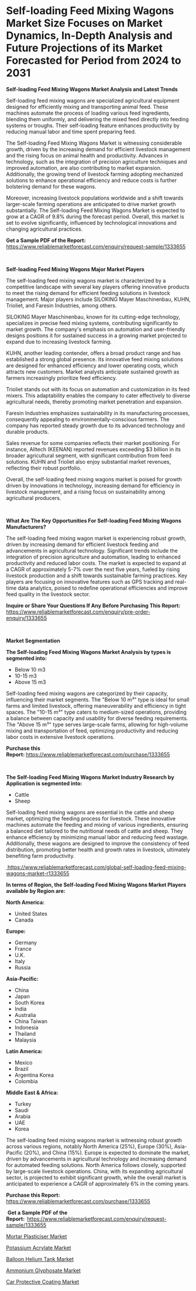 <p><h1>Self-loading Feed Mixing Wagons Market Size Focuses on Market Dynamics, In-Depth Analysis and Future Projections of its Market Forecasted for Period from 2024 to 2031</h1></p><p><strong>Self-loading Feed Mixing Wagons Market Analysis and Latest Trends</strong></p>
<p><p>Self-loading feed mixing wagons are specialized agricultural equipment designed for efficiently mixing and transporting animal feed. These machines automate the process of loading various feed ingredients, blending them uniformly, and delivering the mixed feed directly into feeding systems or troughs. Their self-loading feature enhances productivity by reducing manual labor and time spent preparing feed.</p><p>The Self-loading Feed Mixing Wagons Market is witnessing considerable growth, driven by the increasing demand for efficient livestock management and the rising focus on animal health and productivity. Advances in technology, such as the integration of precision agriculture techniques and improved automation, are also contributing to market expansion. Additionally, the growing trend of livestock farming adopting mechanized solutions to enhance operational efficiency and reduce costs is further bolstering demand for these wagons.</p><p>Moreover, increasing livestock populations worldwide and a shift towards larger-scale farming operations are anticipated to drive market growth substantially. The Self-loading Feed Mixing Wagons Market is expected to grow at a CAGR of 9.8% during the forecast period. Overall, this market is set to evolve significantly, influenced by technological innovations and changing agricultural practices.</p></p>
<p><strong>Get a Sample PDF of the Report:&nbsp;</strong> <a href="https://www.reliablemarketforecast.com/enquiry/request-sample/1333655?utm_campaign=1080&utm_medium=2&utm_source=Github&utm_content=ia&utm_term=12122024&utm_id=self-loading-feed-mixing-wagons">https://www.reliablemarketforecast.com/enquiry/request-sample/1333655</a></p>
<p>&nbsp;</p>
<p><strong>Self-loading Feed Mixing Wagons Major Market Players</strong></p>
<p><p>The self-loading feed mixing wagons market is characterized by a competitive landscape with several key players offering innovative products to meet the rising demand for efficient feeding solutions in livestock management. Major players include SILOKING Mayer Maschinenbau, KUHN, Trioliet, and Faresin Industries, among others.</p><p>SILOKING Mayer Maschinenbau, known for its cutting-edge technology, specializes in precise feed mixing systems, contributing significantly to market growth. The company's emphasis on automation and user-friendly designs positions it for sustained success in a growing market projected to expand due to increasing livestock farming.</p><p>KUHN, another leading contender, offers a broad product range and has established a strong global presence. Its innovative feed mixing solutions are designed for enhanced efficiency and lower operating costs, which attracts new customers. Market analysts anticipate sustained growth as farmers increasingly prioritize feed efficiency.</p><p>Trioliet stands out with its focus on automation and customization in its feed mixers. This adaptability enables the company to cater effectively to diverse agricultural needs, thereby promoting market penetration and expansion.</p><p>Faresin Industries emphasizes sustainability in its manufacturing processes, consequently appealing to environmentally-conscious farmers. The company has reported steady growth due to its advanced technology and durable products.</p><p>Sales revenue for some companies reflects their market positioning. For instance, Alltech (KEENAN) reported revenues exceeding $3 billion in its broader agricultural segment, with significant contribution from feed solutions. KUHN and Trioliet also enjoy substantial market revenues, reflecting their robust portfolio.</p><p>Overall, the self-loading feed mixing wagons market is poised for growth driven by innovations in technology, increasing demand for efficiency in livestock management, and a rising focus on sustainability among agricultural producers.</p></p>
<p>&nbsp;</p>
<p><strong>What Are The Key Opportunities For Self-loading Feed Mixing Wagons Manufacturers?</strong></p>
<p><p>The self-loading feed mixing wagon market is experiencing robust growth, driven by increasing demand for efficient livestock feeding and advancements in agricultural technology. Significant trends include the integration of precision agriculture and automation, leading to enhanced productivity and reduced labor costs. The market is expected to expand at a CAGR of approximately 5-7% over the next five years, fueled by rising livestock production and a shift towards sustainable farming practices. Key players are focusing on innovative features such as GPS tracking and real-time data analytics, poised to redefine operational efficiencies and improve feed quality in the livestock sector.</p></p>
<p><strong>Inquire or Share Your Questions If Any Before Purchasing This Report:</strong> <a href="https://www.reliablemarketforecast.com/enquiry/pre-order-enquiry/1333655?utm_campaign=1080&utm_medium=2&utm_source=Github&utm_content=ia&utm_term=12122024&utm_id=self-loading-feed-mixing-wagons">https://www.reliablemarketforecast.com/enquiry/pre-order-enquiry/1333655</a></p>
<p>&nbsp;</p>
<p><strong>Market Segmentation</strong></p>
<p><strong>The Self-loading Feed Mixing Wagons Market Analysis by types is segmented into:</strong></p>
<p><ul><li>Below 10 m3</li><li>10-15 m3</li><li>Above 15 m3</li></ul></p>
<p><p>Self-loading feed mixing wagons are categorized by their capacity, influencing their market segments. The "Below 10 m³" type is ideal for small farms and limited livestock, offering maneuverability and efficiency in tight spaces. The "10-15 m³" type caters to medium-sized operations, providing a balance between capacity and usability for diverse feeding requirements. The "Above 15 m³" type serves large-scale farms, allowing for high-volume mixing and transportation of feed, optimizing productivity and reducing labor costs in extensive livestock operations.</p></p>
<p><strong>Purchase this Report:&nbsp;</strong><a href="https://www.reliablemarketforecast.com/purchase/1333655?utm_campaign=1080&utm_medium=2&utm_source=Github&utm_content=ia&utm_term=12122024&utm_id=self-loading-feed-mixing-wagons">https://www.reliablemarketforecast.com/purchase/1333655</a></p>
<p>&nbsp;</p>
<p><strong>The Self-loading Feed Mixing Wagons Market Industry Research by Application is segmented into:</strong></p>
<p><ul><li>Cattle</li><li>Sheep</li></ul></p>
<p><p>Self-loading feed mixing wagons are essential in the cattle and sheep market, optimizing the feeding process for livestock. These innovative machines automate the feeding and mixing of various ingredients, ensuring a balanced diet tailored to the nutritional needs of cattle and sheep. They enhance efficiency by minimizing manual labor and reducing feed wastage. Additionally, these wagons are designed to improve the consistency of feed distribution, promoting better health and growth rates in livestock, ultimately benefiting farm productivity.</p></p>
<p><a href="https://www.reliablemarketforecast.com/global-self-loading-feed-mixing-wagons-market-r1333655?utm_campaign=1080&utm_medium=2&utm_source=Github&utm_content=ia&utm_term=12122024&utm_id=self-loading-feed-mixing-wagons">&nbsp;https://www.reliablemarketforecast.com/global-self-loading-feed-mixing-wagons-market-r1333655</a></p>
<p><strong>In terms of Region, the Self-loading Feed Mixing Wagons Market Players available by Region are:</strong></p>
<p>
    <p> <strong> North America: </strong>
        <ul>
            <li>United States</li>
            <li>Canada</li>
        </ul>
        </p> 
    <p> <strong> Europe: </strong>
        <ul>
            <li>Germany</li>
            <li>France</li>
            <li>U.K.</li>
            <li>Italy</li>
            <li>Russia</li>
        </ul>
        </p> 
    <p> <strong> Asia-Pacific: </strong>
        <ul>
            <li>China</li>
            <li>Japan</li>
            <li>South Korea</li>
            <li>India</li>
            <li>Australia</li>
            <li>China Taiwan</li>
            <li>Indonesia</li>
            <li>Thailand</li>
            <li>Malaysia</li>
        </ul>
        </p> 
    <p> <strong> Latin America: </strong>
        <ul>
            <li>Mexico</li>
            <li>Brazil</li>
            <li>Argentina Korea</li>
            <li>Colombia</li>
        </ul>
        </p> 
    <p> <strong> Middle East & Africa: </strong>
        <ul>
            <li>Turkey</li>
            <li>Saudi</li>
            <li>Arabia</li>
            <li>UAE</li>
            <li>Korea</li>
        </ul>
    </p>
    </p>
<p><p>The self-loading feed mixing wagons market is witnessing robust growth across various regions, notably North America (25%), Europe (30%), Asia-Pacific (20%), and China (15%). Europe is expected to dominate the market, driven by advancements in agricultural technology and increasing demand for automated feeding solutions. North America follows closely, supported by large-scale livestock operations. China, with its expanding agricultural sector, is projected to exhibit significant growth, while the overall market is anticipated to experience a CAGR of approximately 6% in the coming years.</p></p>
<p><strong>Purchase this Report: </strong><a href="https://www.reliablemarketforecast.com/purchase/1333655?utm_campaign=1080&utm_medium=2&utm_source=Github&utm_content=ia&utm_term=12122024&utm_id=self-loading-feed-mixing-wagons">https://www.reliablemarketforecast.com/purchase/1333655</a></p>
<p>&nbsp;<strong>Get a Sample PDF of the Report:&nbsp;&nbsp;</strong><a href="https://www.reliablemarketforecast.com/enquiry/request-sample/1333655?utm_campaign=1080&utm_medium=2&utm_source=Github&utm_content=ia&utm_term=12122024&utm_id=self-loading-feed-mixing-wagons">https://www.reliablemarketforecast.com/enquiry/request-sample/1333655</a></p>
<p><strong></strong></p>
<p><p><a href="https://www.linkedin.com/pulse/p-factrackr-ho6he?utm_campaign=1080&utm_medium=2&utm_source=Github&utm_content=ia&utm_term=12122024&utm_id=self-loading-feed-mixing-wagons">Mortar Plasticiser Market</a></p><p><a href="https://www.linkedin.com/pulse/p-factrackr-ho6he?utm_campaign=1080&utm_medium=2&utm_source=Github&utm_content=ia&utm_term=12122024&utm_id=self-loading-feed-mixing-wagons">Potassium Acrylate Market</a></p><p><a href="https://www.linkedin.com/pulse/balloon-helium-tank-market-matrix-applications-types-cagr-growth-ul7sf?utm_campaign=1080&utm_medium=2&utm_source=Github&utm_content=ia&utm_term=12122024&utm_id=self-loading-feed-mixing-wagons">Balloon Helium Tank Market</a></p><p><a href="https://www.linkedin.com/pulse/c-hannibex-sqmmf?utm_campaign=1080&utm_medium=2&utm_source=Github&utm_content=ia&utm_term=12122024&utm_id=self-loading-feed-mixing-wagons">Ammonium Glyphosate Market</a></p><p><a href="https://www.linkedin.com/pulse/c-hannibex-sqmmf?utm_campaign=1080&utm_medium=2&utm_source=Github&utm_content=ia&utm_term=12122024&utm_id=self-loading-feed-mixing-wagons">Car Protective Coating Market</a></p></p>